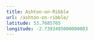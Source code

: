 ```yaml
---
title: Ashton-on-Ribble
url: /ashton-on-ribble/
latitude: 53.7685765
longitude: -2.7393495000000003
---
```

